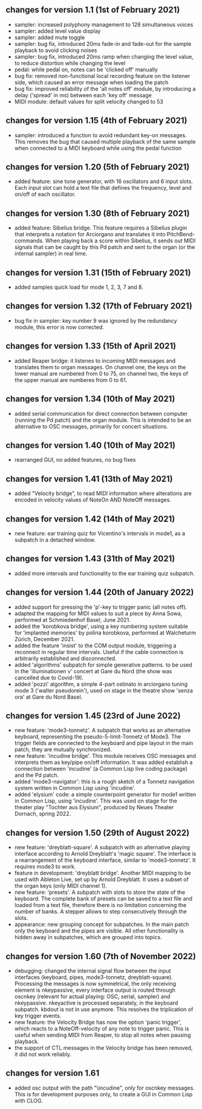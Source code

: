 ## changes for version 1.1 (1st of February 2021)

- sampler: increased polyphony management to 128 simultaneous voices
- sampler: added level value display
- sampler: added mute toggle
- sampler: bug fix, introduced 20ms fade-in and fade-out for the
  sample playback to avoid clicking noises
- sampler: bug fix, introduced 20ms ramp when changing the level
  value, to reduce distortion while changing the level
- pedal: while pedal on, notes can be 'clicked off' manually
- bug fix: removed non-functional local recording feature on the
  listener side, which caused an error message when loading the patch
- bug fix: improved reliability of the 'all notes off' module, by
  introducing a delay ('spread' in ms) between each 'key off' message
- MIDI module: default values for split velocity changed to 53

## changes for version 1.15 (4th of February 2021)

- sampler: introduced a function to avoid redundant key-on
  messages. This removes the bug that caused multiple playback of the
  same sample when connected to a MIDI keyboard while using the pedal
  function

## changes for version 1.20 (5th of February 2021)

- added feature: sine tone generator, with 16 oscillators and 6 input
  slots. Each input slot can hold a text file that defines the
  frequency, level and on/off of each oscillator.

## changes for version 1.30 (8th of February 2021)

- added feature: Sibelius bridge. This feature requires a Sibelius
  plugin that interprets a notation for Arciorgano and translates it
  into PitchBend-commands. When playing back a score within Sibelius,
  it sends out MIDI signals that can be caught by this Pd patch and
  sent to the organ (or the internal sampler) in real time.

## changes for version 1.31 (15th of February 2021)

- added samples quick load for mode 1, 2, 3, 7 and 8.

## changes for version 1.32 (17th of February 2021)

- bug fix in sampler: key number 9 was ignored by the redundancy
  module, this error is now corrected.

## changes for version 1.33 (15th of April 2021)

- added Reaper bridge: it listenes to incoming MIDI messages and
  translates them to organ messages. On channel one, the keys on the
  lower manual are numbered from 0 to 75, on channel two, the keys of
  the upper manual are numberes from 0 to 61.

## changes for version 1.34 (10th of May 2021)

- added serial communication for direct connection between computer
  (running the Pd patch) and the organ module. This is intended to be
  an alternative to OSC messages, primarily for concert situations.

## changes for version 1.40 (10th of May 2021)

- rearranged GUI, no added features, no bug fixes

## changes for version 1.41 (13th of May 2021)

- added "Velocity bridge", to read MIDI information where alterations
  are encoded in velocity values of NoteOn AND NoteOff messages.

## changes for version 1.42 (14th of May 2021)

- new feature: ear training quiz for Vicentino's intervals in mode1,
  as a subpatch in a detached window.

## changes for version 1.43 (31th of May 2021)

- added more intervals and functionality to the ear training quiz
  subpatch.

## changes for version 1.44 (20th of January 2022)

- added support for pressing the 'p'-key to trigger panic (all notes
  off).
- adapted the mapping for MIDI values to suit a piece by Anna Sowa,
  performed at Schmiedenhof Basel, June 2021.
- added the 'korobkova bridge', using a key numbering system suitable
  for 'implanted memories' by polina korobkova, performed at
  Walcheturm Zürich, December 2021.
- added the feature 'insist' to the COM output module, triggering a
  reconnect in regular time intervals. Useful if the cable connection
  is arbitrarily established and disconnected.
- added 'algorithms' subpatch for simple generative patterns. to be
  used in the 'illuminationen v' concert at Gare du Nord (the show was
  cancelled due to Covid-19).
- added 'pozzi' algorithm, a simple 4-part ostinato in arciorgano
  tuning mode 3 ('walter pseudorein'), used on stage in the theatre
  show 'senza ora' at Gare du Nord Basel.

## changes for version 1.45 (23rd of June 2022)

- new feature: 'mode3-tonnetz'. A subpatch that works as an
  alternative keyboard, representing the pseudo-5-limit-Tonnetz of
  Mode3. The trigger fields are connected to the keyboard and pipe
  layout in the main patch, they are mutually synchronized.
- new feature: 'incudine bridge'. This module receives OSC messages
  and interprets them as key/pipe on/off information. It was added
  establish a connection between 'incudine' (a Common Lisp live coding
  package) and the Pd patch.
- added 'mode3-navigator': this is a rough sketch of a Tonnetz
  navigation system written in Common Lisp using 'incudine'.
- added 'elysium' code: a simple counterpoint generator for mode1
  written in Common Lisp, using 'incudine'. This was used on stage for
  the theater play "Tochter aus Elysium", produced by Neues Theater
  Dornach, spring 2022.

## changes for version 1.50 (29th of August 2022)

- new feature: 'dreyblatt-square'. A subpatch with an alternative
  playing interface according to Arnold Dreyblatt's 'magic
  square'. The interface is a rearrangement of the keyboard interface,
  similar to 'mode3-tonnetz'. It requires mode3 to work.
- feature in development: 'dreyblatt bridge'. Another MIDI mapping to
  be used with Ableton Live, set up by Arnold Dreyblatt. It uses a
  subset of the organ keys (only MIDI channel 1).
- new feature: 'presets'. A subpatch with slots to store the state of
  the keyboard. The complete bank of presets can be saved to a text
  file and loaded from a text file, therefore there is no limitation
  concerning the number of banks. A stepper allows to step
  consecutively through the slots.
- appearance: new grouping concept for subpatches. In the main patch
  only the keyboard and the pipes are visible. All other functionality
  is hidden away in subpatches, which are grouped into topics.


## changes for version 1.60 (7th of November 2022)

- debugging: changed the internal signal flow between the input interfaces 
  (keyboard, pipes, mode3-tonnetz, dreyblatt-square). Processing the messages 
  is now symmetrical, the only receiving element is nkeypassive, every 
  interface output is routed through oscnkey (relevant for actual playing: 
  OSC, serial, sampler) and nkeypassive. nkeyactive is processed separately, 
  in the keyboard subpatch. kbdout is not in use anymore. This resolves the 
  triplication of key trigger events. 
- new feature: the Velocity Bridge has now the option 'panic trigger', which 
  reacts to a NoteOff-velocity of any note to trigger panic. This is useful
  when sending MIDI from Reaper, to stop all notes when pausing playback. 
- the support of CTL messages in the Velocity bridge has been removed, it did
  not work reliably.


## changes for version 1.61

- added osc output with the path "\incudine", only for oscnkey messages. This
  is for development purposes only, to create a GUI in Common Lisp with CLOG.

